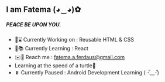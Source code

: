 ## I am Fatema (◕‿◕)✿
##### PEACE BE UPON YOU.

<!--
**Fatema-A-Ferdaus-Ananna/Fatema-A-Ferdaus-Ananna** is a ✨ _special_ ✨ repository because its `README.md` (this file) appears on your GitHub profile. 0969DA-->

- 🐢⌛ Currently Working on : Reusable HTML & CSS
- 🐢📚 Currently Learning : React
- ✉️💬 Reach me : fatema.a.ferdaus@gmail.com
- Learning at the speed of a turtle🐢
- ⏸️ Currently Paused : Android Development Learning (⁠ ⁠･ั⁠﹏⁠･ั⁠)
